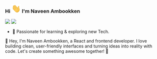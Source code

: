 ### Hi <img src="https://raw.githubusercontent.com/ABSphreak/ABSphreak/master/gifs/Hi.gif" width="30px"> I'm Naveen Ambookken

[<img height="30" src="https://img.shields.io/badge/twitter-%231DA1F2.svg?&style=for-the-badge&logo=twitter&logoColor=white" />][twitter]
[<img height="30" src="https://img.shields.io/badge/linkedin-blue.svg?&style=for-the-badge&logo=linkedin&logoColor=white" />][LinkedIn]

* 🌱 Passionate for learning & exploring new Tech.

👋 Hey, I'm Naveen Ambookken, a React and frontend developer. I love building clean, user-friendly interfaces and turning ideas into reality with code. Let's create something awesome together! 🚀

[twitter]: https://twitter.com/NaveenAmbookken
[LinkedIn]: https://www.linkedin.com/in/naveenambookken/

